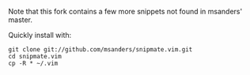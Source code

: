 Note that this fork contains a few more snippets not found in msanders' master. 

Quickly install with:

    git clone git://github.com/msanders/snipmate.vim.git
	cd snipmate.vim
	cp -R * ~/.vim
